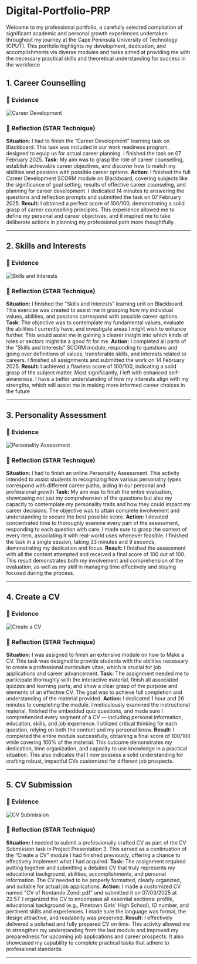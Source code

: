 # Digital-Portfolio-PRP
Welcome to my professional portfolio, a carefully selected compilation of significant academic and personal growth experiences undertaken throughout my journey at the Cape Peninsula University of Technology (CPUT). This portfolio highlights my development, dedication, and accomplishments via diverse modules and tasks aimed at providing me with the necessary practical skills and theoretical understanding for success in the workforce

## 1. Career Counselling

### 📄 Evidence
![Career Development](https://github.com/user-attachments/assets/7e09175a-fab3-40a4-88c8-e8f406fb5abc)


### 💭 Reflection (STAR Technique)
**Situation:** I had to finish the “Career Development” learning task on Blackboard. This task was included in our work readiness program, designed to equip us for actual career planning. I finished the task on 07 February 2025. 
**Task:**  My aim was to grasp the role of career counselling, establish achievable career objectives, and discover how to match my abilities and passions with possible career options.
**Action:**  I finished the full Career Development SCORM module on Blackboard, covering subjects like the significance of goal setting, results of effective career counseling, and planning for career development. I dedicated 14 minutes to answering the questions and reflection prompts and submitted the task on 07 February 2025.
**Result:**  I obtained a perfect score of 100/100, demonstrating a solid grasp of career counselling principles. This experience allowed me to define my personal and career objectives, and it inspired me to take deliberate actions in planning my professional path more thoughtfully.

---

## 2. Skills and Interests

### 📄 Evidence
![Skills and Interests](https://github.com/user-attachments/assets/5b7b53a5-079f-4b97-bf6d-7dd88306431b)


### 💭 Reflection (STAR Technique)
**Situation:**  I finished the “Skills and Interests” learning unit on Blackboard. This exercise was created to assist me in grasping how my individual values, abilities, and passions correspond with possible career options.
**Task:**  The objective was to contemplate my fundamental values, evaluate the abilities I currently have, and investigate areas I might wish to enhance further. This would assist me in gaining a clearer insight into which kinds of roles or sectors might be a good fit for me.
**Action:**  I completed all parts of the "Skills and Interests" SCORM module, responding to questions and going over definitions of values, transferable skills, and interests related to careers. I finished all assignments and submitted the work on 14 February 2025.
**Result:**  I achieved a flawless score of 100/100, indicating a solid grasp of the subject matter. Most significantly, I left with enhanced self-awareness. I have a better understanding of how my interests align with my strengths, which will assist me in making more informed career choices in the future

---

## 3. Personality Assessment

### 📄 Evidence
![Personality Assessment](https://github.com/user-attachments/assets/c7891ade-a6a4-4184-9410-d65075068c9d)


### 💭 Reflection (STAR Technique)
**Situation:**  I had to finish an online Personality Assessment. This activity intended to assist students in recognizing how various personality types correspond with different career paths, aiding in our personal and professional growth
**Task:**  My aim was to finish the entire evaluation, showcasing not just my comprehension of the questions but also my capacity to contemplate my personality traits and how they could impact my career decisions. The objective was to attain complete involvement and understanding to secure the best possible score.
**Action:**  I devoted concentrated time to thoroughly examine every part of the assessment, responding to each question with care. I made sure to grasp the context of every item, associating it with real-world uses whenever feasible. I finished the task in a single session, taking 33 minutes and 9 seconds, demonstrating my dedication and focus.
**Result:**  I finished the assessment with all the content attempted and received a final score of 100 out of 100. This result demonstrates both my involvement and comprehension of the evaluation, as well as my skill in managing time effectively and staying focused during the process.

---

## 4. Create a CV

### 📄 Evidence
![Create a CV](https://github.com/user-attachments/assets/1a170a74-9104-4d7a-9fe3-bef2c7930adb)


### 💭 Reflection (STAR Technique)
**Situation:**  I was assigned to finish an extensive module on how to Make a CV. This task was designed to provide students with the abilities necessary to create a professional curriculum vitae, which is crucial for job applications and career advancement.
**Task:**  The assignment needed me to participate thoroughly with the interactive material, finish all associated quizzes and learning parts, and show a clear grasp of the purpose and elements of an effective CV. The goal was to achieve full completion and understanding of the material provided. 
**Action:**  I dedicated 1 hour and 26 minutes to completing the module. I meticulously examined the instructional material, finished the embedded quiz questions, and made sure I comprehended every segment of a CV — including personal information, education, skills, and job experience. I utilized critical thinking for each question, relying on both the content and my personal know.
**Result:**  I completed the entire module successfully, obtaining a final score of 100/100 while covering 100% of the material. This outcome demonstrates my dedication, time organization, and capacity to use knowledge in a practical situation. This also indicates that I now possess a solid understanding for crafting robust, impactful CVs customized for different job prospects.

---

## 5. CV Submission

### 📄 Evidence
![CV Submission](https://github.com/user-attachments/assets/c6bf1795-fbc1-48e1-a011-ea96421ff2d2)


### 💭 Reflection (STAR Technique)
**Situation:**  I needed to submit a professionally crafted CV as part of the CV Submission task in Project Presentation 3. This served as a continuation of the “Create a CV” module I had finished previously, offering a chance to effectively implement what I had acquired.
**Task:**  The assignment required putting together and submitting a detailed CV that truly represents my educational background, abilities, accomplishments, and personal information. The CV needed to be properly formatted, clearly organized, and suitable for actual job applications.
**Action:**  I made a customized CV named "CV of Nontando Zondi.pdf" and submitted it on 07/03/2025 at 22:57. I organized the CV to encompass all essential sections: profile, educational background (e.g., Pinetown Girls' High School), ID number, and pertinent skills and experiences. I made sure the language was formal, the design attractive, and readability was preserved.
**Result:**  I effectively delivered a polished and fully prepared CV on time. This activity allowed me to strengthen my understanding from the last module and improved my preparedness for upcoming job applications and career prospects. It also showcased my capability to complete practical tasks that adhere to professional standards.

---
